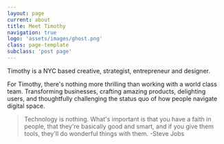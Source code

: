```yaml
---
layout: page
current: about
title: Meet Timothy
navigation: true
logo: 'assets/images/ghost.png'
class: page-template
subclass: 'post page'
---
```


Timothy is a NYC based creative, strategist, entrepreneur and designer.

For Timothy, there's nothing more thrilling than working with a world class team. Transforming businesses, crafting amazing products, delighting users, and thoughtfully challenging the status quo of how people navigate digital space. 

> Technology is nothing. What's important is that you have a faith in people, that they're basically good and smart, and if you give them tools, they'll do wonderful things with them. 
-Steve Jobs

